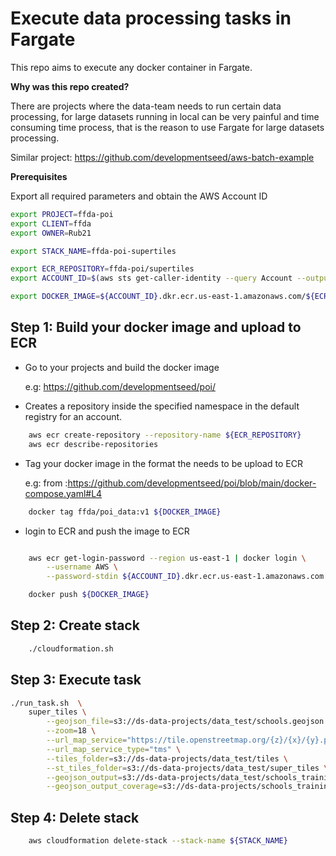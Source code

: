 # Execute data processing tasks in Fargate

This repo aims to execute any docker container in Fargate. 

**Why was this repo created?**

There are projects where the data-team needs to run certain data processing, for large datasets  running in local can be very painful and time consuming time process,   that is the reason to use Fargate  for large datasets processing.

Similar project: https://github.com/developmentseed/aws-batch-example


**Prerequisites**

Export all required parameters and obtain the AWS Account ID

```sh
export PROJECT=ffda-poi
export CLIENT=ffda
export OWNER=Rub21

export STACK_NAME=ffda-poi-supertiles

export ECR_REPOSITORY=ffda-poi/supertiles
export ACCOUNT_ID=$(aws sts get-caller-identity --query Account --output text)

export DOCKER_IMAGE=${ACCOUNT_ID}.dkr.ecr.us-east-1.amazonaws.com/${ECR_REPOSITORY}:v1
```


## Step 1: Build your docker image and upload to ECR


- Go to your projects and build the docker image

    e.g: https://github.com/developmentseed/poi/



- Creates a repository inside the specified namespace in the default registry for an account.

```bash
    aws ecr create-repository --repository-name ${ECR_REPOSITORY}
    aws ecr describe-repositories
```



- Tag your docker image in the format the needs to be upload to ECR

    e.g: from :https://github.com/developmentseed/poi/blob/main/docker-compose.yaml#L4

```bash
    docker tag ffda/poi_data:v1 ${DOCKER_IMAGE}
```

- login to ECR and push the image to ECR


```bash

    aws ecr get-login-password --region us-east-1 | docker login \
        --username AWS \
        --password-stdin ${ACCOUNT_ID}.dkr.ecr.us-east-1.amazonaws.com

    docker push ${DOCKER_IMAGE}
```


## Step 2: Create stack

```bash
    ./cloudformation.sh
```


## Step 3: Execute task

```sh
./run_task.sh  \
    super_tiles \
        --geojson_file=s3://ds-data-projects/data_test/schools.geojson \
        --zoom=18 \
        --url_map_service="https://tile.openstreetmap.org/{z}/{x}/{y}.png" \
        --url_map_service_type="tms" \
        --tiles_folder=s3://ds-data-projects/data_test/tiles \
        --st_tiles_folder=s3://ds-data-projects/data_test/super_tiles \
        --geojson_output=s3://ds-data-projects/data_test/schools_training.geojson \
        --geojson_output_coverage=s3://ds-data-projects/schools_training_coverage.geojson
```

## Step 4: Delete stack


```bash
    aws cloudformation delete-stack --stack-name ${STACK_NAME}
```